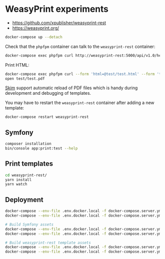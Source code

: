 # WeasyPrint experiments

* <https://github.com/xpublisher/weasyprint-rest>
* <https://weasyprint.org/>

```sh
docker-compose up --detach
```

Check that the `phpfpm` container can talk to the `weasyprint-rest` container:

```sh
docker-compose exec phpfpm curl http://weasyprint-rest:5000/api/v1.0/health
```

Print HTML:

```sh
docker-compose exec phpfpm curl --form 'html=@test/test.html' --form 'template=default' http://weasyprint-rest:5000/api/v1.0/print --output test/test.pdf
open test/test.pdf
```

[Skim](https://skim-app.sourceforge.io/) support automatic reload of PDF files
which is handy during development and debugging of templates.

You may have to restart the `weasyprint-rest` container after adding a new template:

```sh
docker-compose restart weasyprint-rest
```

## Symfony

```sh
composer installation
bin/console app:print:test --help
```

## Print templates

```sh
cd weasyprint-rest/
yarn install
yarn watch
```

## Deployment

```sh
docker-compose --env-file .env.docker.local -f docker-compose.server.yml up --detach
docker-compose --env-file .env.docker.local -f docker-compose.server.yml exec phpfpm composer install --no-dev --classmap-authoritative

# Build Symfony assets
docker-compose --env-file .env.docker.local -f docker-compose.server.yml run --rm node yarn --cwd=/app install
docker-compose --env-file .env.docker.local -f docker-compose.server.yml run --rm node yarn --cwd=/app build

# Build weasyprint-rest template assets
docker-compose --env-file .env.docker.local -f docker-compose.server.yml run --rm node yarn --cwd=/app/weasyprint-rest install
docker-compose --env-file .env.docker.local -f docker-compose.server.yml run --rm node yarn --cwd=/app/weasyprint-rest build
```
